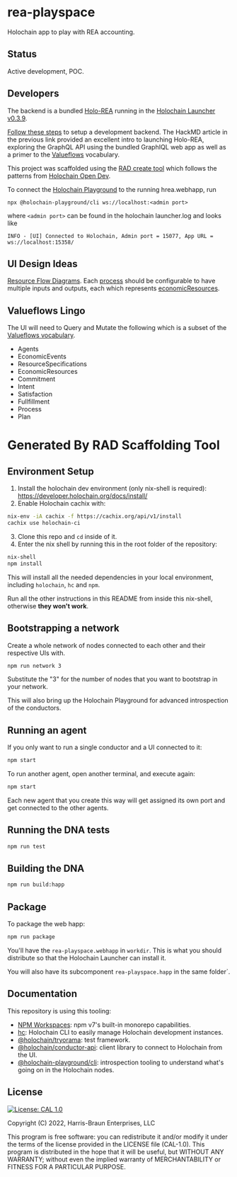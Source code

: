 # rea-playspace
Holochain app to play with REA accounting.

## Status
Active development, POC.

##  Developers

The backend is a bundled [Holo-REA](https://github.com/holo-rea/holo-rea) running in the [Holochain Launcher v0.3.9](https://github.com/holochain/launcher). 

[Follow these steps](https://github.com/Connoropolous/holo-rea/releases/tag/0.0.22-alpha) to setup a development backend. The HackMD article in the previous link provided an excellent intro to launching Holo-REA, exploring the GraphQL API using the bundled GraphIQL web app as well as a primer to the [Valueflows](https://www.valueflo.ws/) vocabulary.

This project was scaffolded using the [RAD create tool](https://www.npmjs.com/package/@holochain-open-dev/create) which follows the patterns from [Holochain Open Dev](https://holochain-open-dev.github.io/).

To connect the [Holochain Playground](https://www.npmjs.com/package/@holochain-playground/cli) to the running hrea.webhapp, run

```
npx @holochain-playground/cli ws://localhost:<admin port>
```
where `<admin port>` can be found in the holochain launcher.log and looks like

```
INFO - [UI] Connected to Holochain, Admin port = 15077, App URL = ws://localhost:15358/
```
## UI Design Ideas
[Resource Flow Diagrams](https://write.as/economic-networks/visual-languages-resource-flow-diagrams). Each [process](https://www.valueflo.ws/concepts/processes/) should be configurable to have multiple inputs and outputs, each which represents [economicResources](https://www.valueflo.ws/concepts/resources/#unique-identifiers-for-resources).

## Valueflows Lingo

The UI will need to Query and Mutate the following which is a subset of the [Valueflows vocabulary](https://www.valueflo.ws/specification/uml/).
- Agents
- EconomicEvents
- ResourceSpecifications
- EconomicResources
- Commitment
- Intent
- Satisfaction
- Fullfillment
- Process
- Plan
# Generated By RAD Scaffolding Tool
## Environment Setup

1. Install the holochain dev environment (only nix-shell is required): https://developer.holochain.org/docs/install/
2. Enable Holochain cachix with:

```bash
nix-env -iA cachix -f https://cachix.org/api/v1/install
cachix use holochain-ci
```

3. Clone this repo and `cd` inside of it.
4. Enter the nix shell by running this in the root folder of the repository: 

```bash
nix-shell
npm install
```

This will install all the needed dependencies in your local environment, including `holochain`, `hc` and `npm`.

Run all the other instructions in this README from inside this nix-shell, otherwise **they won't work**.

## Bootstrapping a network

Create a whole network of nodes connected to each other and their respective UIs with.

```bash
npm run network 3
```

Substitute the "3" for the number of nodes that you want to bootstrap in your network.

This will also bring up the Holochain Playground for advanced introspection of the conductors.

## Running an agent
 
If you only want to run a single conductor and a UI connected to it:

```bash
npm start
```

To run another agent, open another terminal, and execute again:

```bash
npm start
```

Each new agent that you create this way will get assigned its own port and get connected to the other agents.

## Running the DNA tests

```bash
npm run test
```

## Building the DNA

```bash
npm run build:happ
```

## Package

To package the web happ:

``` bash
npm run package
```

You'll have the `rea-playspace.webhapp` in `workdir`. This is what you should distribute so that the Holochain Launcher can install it.

You will also have its subcomponent `rea-playspace.happ` in the same folder`.

## Documentation

This repository is using this tooling:

- [NPM Workspaces](https://docs.npmjs.com/cli/v7/using-npm/workspaces/): npm v7's built-in monorepo capabilities.
- [hc](https://github.com/holochain/holochain/tree/develop/crates/hc): Holochain CLI to easily manage Holochain development instances.
- [@holochain/tryorama](https://www.npmjs.com/package/@holochain/tryorama): test framework.
- [@holochain/conductor-api](https://www.npmjs.com/package/@holochain/conductor-api): client library to connect to Holochain from the UI.
- [@holochain-playground/cli](https://www.npmjs.com/package/@holochain-playground/cli): introspection tooling to understand what's going on in the Holochain nodes.



## License
[![License: CAL 1.0](https://img.shields.io/badge/License-CAL%201.0-blue.svg)](https://github.com/holochain/cryptographic-autonomy-license)

  Copyright (C) 2022, Harris-Braun Enterprises, LLC

This program is free software: you can redistribute it and/or modify it under the terms of the license
provided in the LICENSE file (CAL-1.0).  This program is distributed in the hope that it will be useful,
but WITHOUT ANY WARRANTY; without even the implied warranty of MERCHANTABILITY or FITNESS FOR A PARTICULAR PURPOSE.
